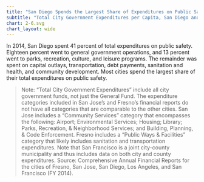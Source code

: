 ```yaml
---
title: "San Diego Spends the Largest Share of Expenditures on Public Safety, like Other Cities"
subtitle: "Total City Government Expenditures per Capita, San Diego and Select California Cities (FY 2014)"
chart: 2-6.svg
chart_layout: wide
---
```

In 2014, San Diego spent 41 percent of total expenditures on public safety. Eighteen percent went to general government operations, and 13 percent went to parks, recreation, culture, and leisure programs. The remainder was spent on capital outlays, transportation, debt payments, sanitation and health, and community development. Most cities spend the largest share of their total expenditures on public safety.

> Note: “Total City Government Expenditures” include all city government funds, not just the General Fund. The expenditure categories included in San Jose’s and Fresno’s financial reports do not have all categories that are comparable to the other cities. San Jose includes a “Community Services” category that encompasses the following: Airport; Environmental Services; Housing; Library; Parks, Recreation, & Neighborhood Services; and Building, Planning, & Code Enforcement. Fresno includes a “Public Ways & Facilities” category that likely includes sanitation and transportation expenditures. Note that San Francisco is a joint city-county municipality and thus includes data on both city and county expenditures.
> Source: Comprehensive Annual Financial Reports for the cities of Fresno, San Jose, San Diego, Los Angeles, and San Francisco (FY 2014).

